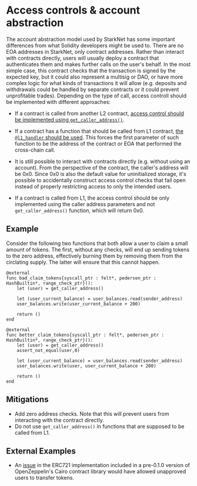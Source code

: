 # Access controls & account abstraction

The account abstraction model used by StarkNet has some important differences from what Solidity developers might be used to. There are no EOA addresses in StarkNet, only contract addresses. Rather than interact with contracts directly, users will usually deploy a contract that authenticates them and makes further calls on the user's behalf. In the most simple case, this contract checks that the transaction is signed by the expected key, but it could also represent a multisig or DAO, or have more complex logic for what kinds of transactions it will allow (e.g. deposits and withdrawals could be handled by separate contracts or it could prevent unprofitable trades). Depending on the type of call, access controll should be implemented with different approaches:

* If a contract is called from another L2 contract, [access control should be implemented using `get_caller_address()`](https://www.cairo-lang.org/docs/hello_starknet/user_auth.html#getting-the-caller-address).

* If a contract has a function that should be called from L1 contract, [the `@l1_handler` should be used](https://starknet.io/docs/hello_starknet/l1l2.html#receiving-a-message-from-l1). This forces the first parameter of such function to be the address of the contract or EOA that performed the cross-chain call.

* It is still possible to interact with contracts directly (e.g. without using an account). From the perspective of the contract, the caller's address will be 0x0. Since 0x0 is also the default value for uninitialized storage, it's possible to accidentally construct access control checks that fail open instead of properly restricting access to only the intended users.

* If a contract is called from L1, the access control should be only implemented using the caller address parameters and not `get_caller_address()` function, which will return 0x0.

## Example

Consider the following two functions that both allow a user to claim a small amount of tokens. The first, without any checks, will end up sending tokens to the zero address, effectively burning them by removing them from the circlating supply. The latter will ensure that this cannot happen.

```cairo
@external
func bad_claim_tokens{syscall_ptr : felt*, pedersen_ptr : HashBuiltin*, range_check_ptr}():
    let (user) = get_caller_address()

    let (user_current_balance) = user_balances.read(sender_address)
    user_balances.write(user_current_balance + 200)

    return ()
end

@external
func better_claim_tokens{syscall_ptr : felt*, pedersen_ptr : HashBuiltin*, range_check_ptr}():
    let (user) = get_caller_address()
    assert_not_equal(user,0)

    let (user_current_balance) = user_balances.read(sender_address)
    user_balances.write(user, user_current_balance + 200)

    return ()
end
```

## Mitigations

- Add zero address checks. Note that this will prevent users from interacting with the contract directly.
- Do not use `get_caller_address()` in functions that are supposed to be called from L1.

## External Examples

- An [issue](https://github.com/OpenZeppelin/cairo-contracts/issues/148) in the ERC721 implementation included in a pre-0.1.0 version of OpenZeppelin's Cairo contract library would have allowed unapproved users to transfer tokens.
